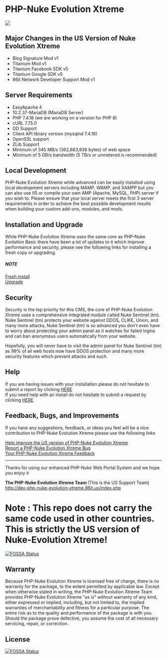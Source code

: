 <h1>PHP-Nuke Evolution Xtreme</h1>
<a href="https://app.fossa.com/projects/git%2Bgithub.com%2Fernestbuffington%2Fdev-php-nuke-evolution-xtreme?ref=badge_shield" alt="FOSSA Status"><img src="https://app.fossa.com/api/projects/git%2Bgithub.com%2Fernestbuffington%2Fdev-php-nuke-evolution-xtreme.svg?type=shield"/></a>
<h2>Major Changes in the US Version of Nuke Evolution Xtreme</h2>

<ul>
	<li>Blog Signature Mod v1</li>
	<li>Titanium Mod v1</li>
	<li>Titanium Facebook SDK v5</li>
	<li>Titanium Google SDK v5</li>
	<li>86it Network Developer Support Mod v1</li>
</ul>


<h2>Server Requirements</h2>

<ul>
	<li>EasyApache 4</li>
	<li>10.2.37-MariaDB (MariaDB Server)</li>
	<li>PHP 7.4.16 (we are working on a version for PHP 8)</li>
	<li>cURL&nbsp;7.75.0</li>
	<li>GD Support</li>
	<li>Client API library version (mysqlnd 7.4.16)</li>
	<li>OpenSSL support</li>
	<li>ZLib Support</li>
	<li>Minimum of 345 MB/s (362,663,936 bytes) of web space</li>
	<li>Minimum of 5 GB/s bandwidth (5 TB/s or unmetered is recommended)</li>
</ul>

<h2>Local Development</h2>

<p>PHP-Nuke Evolution Xtreme while advanced can be easily installed using local development servers including MAMP, WAMP, and XAMPP but you can also use IIS or compile your own AMP (Apache, MySQL, PHP) server if you wish to. Please ensure that your local server meets the first 3 server requirements in order to achieve the best possible development results when building your custom add-ons, modules, and mods.</p>

<h2>Installation and Upgrade</h2>

<p>While PHP-Nuke Evolution Xtreme uses the same core as PHP-Nuke Evolution Basic there have been a lot of updates to it which improve performance and security, please see the following links for installing a fresh copy or upgrading.</p>

<h5>NOTE</h5>

<p><a href="https://www.86it.us/modules.php?name=Network_Projects&amp;op=Project&amp;project_id=77" rel="nofollow" target="_tab">Fresh install</a><br />
<a href="https://www.86it.us/modules.php?name=Network_Projects&amp;op=Project&amp;project_id=77" rel="nofollow" target="_tab">Upgrade</a></p>

<h2>Security</h2>

<p>Security is the top priority for this CMS, the core of PHP-Nuke Evolution Xtreme uses a comprehensive integrated module called Nuke Sentinel (tm). Nuke Sentinel (tm) protects your website against DDOS, CLIKE, Union, and many more attacks, Nuke Sentinel (tm) is so advanced you don&#39;t even have to worry about protecting your admin panel as it watches for failed logins and can ban anonymous users automatically from your website.</p>

<p>Hopefully, you will never have to visit the admin panel for Nuke Sentinel (tm) as 99% of all web hosts now have DDOS protection and many more security features which prevent attacks and such.</p>

<h2>Help</h2>

<p>If you are having issues with your installation please do not hesitate to submit a report by clicking <a href="https://www.86it.us/modules.php?name=Network_Projects&amp;op=RequestSubmit&amp;project_id=77" target="_tab">HERE</a><br />
If you need help with an install do not hesitate to submit a request by clicking <a href="https://www.86it.us/modules.php?name=Network_Projects&amp;op=RequestSubmit&amp;project_id=77" target="_tab">HERE</a></p>

<h2>Feedback, Bugs, and Improvements</h2>

<p>If you have any suggestions, feedback, or ideas you feel will be a nice contribution to PHP-Nuke Evolution Xtreme please use the following links</p>

<p><a href="https://www.86it.us/modules.php?name=Network_Projects&amp;op=RequestSubmit&amp;project_id=77" target="_tab">Help improve the US version of PHP-Nuke Evolution Xtreme</a><br />
<a href="https://www.86it.us/modules.php?name=Network_Projects&amp;op=ReportSubmit&amp;project_id=77" target="_tab">Report a PHP-Nuke Evolution Xtreme Bug</a><br />
<a href="https://www.86it.us/modules.php?name=Feedback" target="_tab">Your PHP-Nuke Evolution Xtreme Feedback</a></p>

<hr />
<p>Thanks for using our enhanced PHP-Nuke Web Portal System and we hope you enjoy it&nbsp;&nbsp;</p>

<p><strong>The PHP-Nuke Evolution Xtreme Team </strong>(This is the US Support Team)<br />
<a href="https://dev-php-nuke-evolution-xtreme.86it.us/index.php" rel="nofollow">http://dev-php-nuke-evolution-xtreme.86it.us/index.php</a></p>

# Note : This repo does not carry the same code used in other countries. This is strictly the US version of Nuke-Evolution Xtreme!
[![FOSSA Status](https://app.fossa.com/api/projects/git%2Bgithub.com%2Fernestbuffington%2Fdev-php-nuke-evolution-xtreme.svg?type=shield)](https://app.fossa.com/projects/git%2Bgithub.com%2Fernestbuffington%2Fdev-php-nuke-evolution-xtreme?ref=badge_shield)


<h2>Warranty</h2>

<p>Because PHP-Nuke Evolution Xtreme is licensed free of charge, there is no warranty for the package, to the extent permitted by applicable law. Except when otherwise stated in writing, the PHP-Nuke Evolution Xtreme Team provides PHP-Nuke Evolution Xtreme &quot;as is&quot; without warranty of any kind, either expressed or implied, including, but not limited to, the implied warranties of merchantability and fitness for a particular purpose. The entire risk as to the quality and performance of the package is with you. Should the package prove defective, you assume the cost of all necessary servicing, repair, or correction.</p>




## License
[![FOSSA Status](https://app.fossa.com/api/projects/git%2Bgithub.com%2Fernestbuffington%2Fdev-php-nuke-evolution-xtreme.svg?type=large)](https://app.fossa.com/projects/git%2Bgithub.com%2Fernestbuffington%2Fdev-php-nuke-evolution-xtreme?ref=badge_large)
